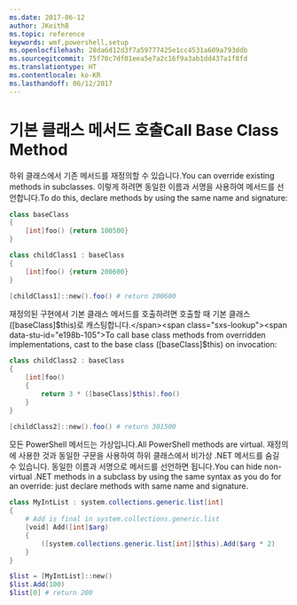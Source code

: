 ```yaml
---
ms.date: 2017-06-12
author: JKeithB
ms.topic: reference
keywords: wmf,powershell,setup
ms.openlocfilehash: 28da6d12d3f7a59777425e1cc4531a609a793ddb
ms.sourcegitcommit: 75f70c7df01eea5e7a2c16f9a3ab1dd437a1f8fd
ms.translationtype: HT
ms.contentlocale: ko-KR
ms.lasthandoff: 06/12/2017
---
```

# <a name="call-base-class-method"></a><span data-ttu-id="e198b-102">기본 클래스 메서드 호출</span><span class="sxs-lookup"><span data-stu-id="e198b-102">Call Base Class Method</span></span>

<span data-ttu-id="e198b-103">하위 클래스에서 기존 메서드를 재정의할 수 있습니다.</span><span class="sxs-lookup"><span data-stu-id="e198b-103">You can override existing methods in subclasses.</span></span> <span data-ttu-id="e198b-104">이렇게 하려면 동일한 이름과 서명을 사용하여 메서드를 선언합니다.</span><span class="sxs-lookup"><span data-stu-id="e198b-104">To do this, declare methods by using the same name and signature:</span></span>

```PowerShell
class baseClass
{
    [int]foo() {return 100500}
}

class childClass1 : baseClass
{
    [int]foo() {return 200600}
}

[childClass1]::new().foo() # return 200600
```

<span data-ttu-id="e198b-105">재정의된 구현에서 기본 클래스 메서드를 호출하려면 호출할 때 기본 클래스([baseClass]$this)로 캐스팅합니다.</span><span class="sxs-lookup"><span data-stu-id="e198b-105">To call base class methods from overridden implementations, cast to the base class ([baseClass]$this) on invocation:</span></span>

```PowerShell
class childClass2 : baseClass
{
    [int]foo()
    {
        return 3 * ([baseClass]$this).foo()
    }
}

[childClass2]::new().foo() # return 301500
```

<span data-ttu-id="e198b-106">모든 PowerShell 메서드는 가상입니다.</span><span class="sxs-lookup"><span data-stu-id="e198b-106">All PowerShell methods are virtual.</span></span> <span data-ttu-id="e198b-107">재정의에 사용한 것과 동일한 구문을 사용하여 하위 클래스에서 비가상 .NET 메서드를 숨길 수 있습니다. 동일한 이름과 서명으로 메서드를 선언하면 됩니다.</span><span class="sxs-lookup"><span data-stu-id="e198b-107">You can hide non-virtual .NET methods in a subclass by using the same syntax as you do for an override: just declare methods with same name and signature.</span></span>

```PowerShell
class MyIntList : system.collections.generic.list[int]
{
    # Add is final in system.collections.generic.list
    [void] Add([int]$arg)
    {
        ([system.collections.generic.list[int]]$this).Add($arg * 2)
    }
}

$list = [MyIntList]::new()
$list.Add(100)
$list[0] # return 200
```

